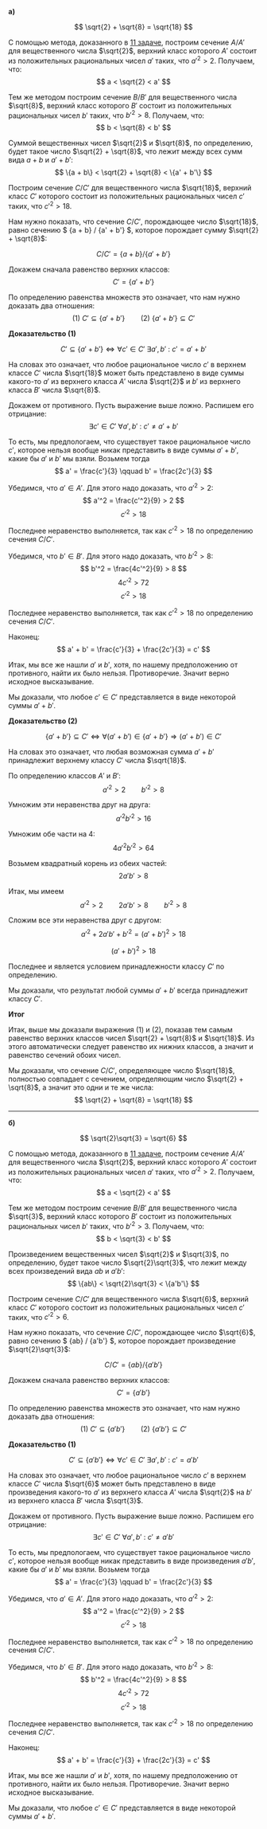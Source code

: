 **а)**

$$ \sqrt{2} + \sqrt{8} = \sqrt{18} $$

С помощью метода, доказанного в [11 задаче](/tasks/11), построим сечение $A/A'$ для вещественного числа $\sqrt{2}$, верхний класс которого $A'$ состоит из положительных рациональных чисел $a'$ таких, что $a'^2 > 2$.
Получаем, что:
$$ a < \sqrt{2} < a' $$

Тем же методом построим сечение $B/B'$ для вещественного числа $\sqrt{8}$, верхний класс которого $B'$ состоит из положительных рациональных чисел $b'$ таких, что $b'^2 > 8$.
Получаем, что:
$$ b < \sqrt{8} < b' $$

Суммой вещественных чисел $\sqrt{2}$ и $\sqrt{8}$, по определению, будет такое число $\sqrt{2} + \sqrt{8}$, что лежит между всех сумм вида $a+b$ и $a'+b'$:
$$ \{a + b\} < \sqrt{2} + \sqrt{8} < \{a' + b'\} $$

Построим сечение $C/C'$ для вещественного числа $\sqrt{18}$, верхний класс $C'$ которого состоит из положительных рациональных чисел $c'$ таких, что $c'^2 > 18$.

Нам нужно показать, что сечение $C/C'$, порождающее число $\sqrt{18}$, равно сечению $ \{a + b\} / \{a' + b'\} $, которое порождает сумму $\sqrt{2} + \sqrt{8}$:

$$ C/C' = \{a + b\}/\{a' + b'\} $$

Докажем сначала равенство верхних классов:
$$ C' = \{a' + b'\} $$

По определению равенства множеств это означает, что нам нужно доказать два отношения:
$$ (1) \ C' \subseteq \{a' + b'\} \qquad (2) \ \{a' + b'\} \subseteq C' $$

**Доказательство $(1)$**

$$ C' \subseteq \{a' + b'\} \Leftrightarrow \forall c' \in C' \ \exists a', b' \ : \ c' = a' + b' $$

На словах это означает, что любое рациональное число $c'$ в верхнем классе $C'$ числа $\sqrt{18}$ может быть представлено в виде суммы какого-то $a'$ из верхнего класса $A'$ числа $\sqrt{2}$ и $b'$ из верхнего класса $B'$ числа $\sqrt{8}$.

Докажем от противного. Пусть выражение выше ложно. Распишем его отрицание:
$$ \exists c' \in C' \ \forall a', b' \ : \ c' \neq a' + b' $$

То есть, мы предпологаем, что существует такое рациональное число $c'$, которое нельзя вообще никак представить в виде суммы $a' + b'$, какие бы $a'$ и $b'$ мы взяли.
Возьмем тогда
$$ a' = \frac{c'}{3} \qquad b' = \frac{2c'}{3} $$

Убедимся, что $a' \in A'$. Для этого надо доказать, что $a'^2 > 2$:
$$ a'^2 = \frac{c'^2}{9} > 2 $$
$$ c'^2 > 18 $$

Последнее неравенство выполняется, так как $c'^2 > 18$ по определению сечения $C/C'$.

Убедимся, что $b' \in B'$. Для этого надо доказать, что $b'^2 > 8$:
$$ b'^2 = \frac{4c'^2}{9} > 8 $$
$$ 4c'^2 > 72 $$
$$ c'^2 > 18 $$

Последнее неравенство выполняется, так как $c'^2 > 18$ по определению сечения $C/C'$.

Наконец:
$$ a' + b' = \frac{c'}{3} + \frac{2c'}{3} = c' $$

Итак, мы все же нашли $a'$ и $b'$, хотя, по нашему предположению от противного, найти их было нельзя. Противоречие. Значит верно исходное высказывание.

Мы доказали, что любое $c' \in C'$ представляется в виде некоторой суммы $a' + b'$.

**Доказательство $(2)$**

$$ \{a' + b'\} \subseteq C' \Leftrightarrow \forall (a' + b') \in \{a' + b'\} \Rightarrow (a'+b')\in C' $$

На словах это означает, что любая возможная сумма $a'+b'$ принадлежит верхнему классу $C'$ числа $\sqrt{18}$.

По определению классов $A'$ и $B'$:
$$ a'^2 > 2 \qquad b'^2 > 8 $$

Умножим эти неравенства друг на друга:
$$ a'^2 b'^2 > 16 $$

Умножим обе части на $4$:
$$ 4a'^2 b'^2 > 64 $$

Возьмем квадратный корень из обеих частей:
$$ 2a'b' > 8 $$

Итак, мы имеем
$$ a'^2 > 2 \qquad 2a'b' > 8 \qquad b'^2 > 8 $$

Сложим все эти неравенства друг с другом:
$$ a'^2 + 2a'b' + b'^2 = (a' + b')^2 > 18 $$

$$ (a' + b')^2 > 18 $$

Последнее и является условием принадлежности классу $C'$ по определению.

Мы доказали, что результат любой суммы $a'+b'$ всегда принадлежит классу $C'$. 

**Итог**

Итак, выше мы доказали выражения (1) и (2), показав тем самым равенство верхних классов чисел $\sqrt{2} + \sqrt{8}$ и $\sqrt{18}$.
Из этого автоматически следует равенство их нижних классов, а значит и равенство сечений обоих чисел.

Мы доказали, что сечение $C/C'$, определяющее число $\sqrt{18}$, полностью совпадает с сечением, определяющим число $\sqrt{2} + \sqrt{8}$, а значит это одни и те же числа:
$$ \sqrt{2} + \sqrt{8} = \sqrt{18} $$

---

**б)**

$$ \sqrt{2}\sqrt{3} = \sqrt{6} $$

С помощью метода, доказанного в [11 задаче](/tasks/11), построим сечение $A/A'$ для вещественного числа $\sqrt{2}$, верхний класс которого $A'$ состоит из положительных рациональных чисел $a'$ таких, что $a'^2 > 2$.
Получаем, что:
$$ a < \sqrt{2} < a' $$

Тем же методом построим сечение $B/B'$ для вещественного числа $\sqrt{3}$, верхний класс которого $B'$ состоит из положительных рациональных чисел $b'$ таких, что $b'^2 > 3$.
Получаем, что:
$$ b < \sqrt{3} < b' $$

Произведением вещественных чисел $\sqrt{2}$ и $\sqrt{3}$, по определению, будет такое число $\sqrt{2}\sqrt{3}$, что лежит между всех произведений вида $ab$ и $a'b'$:
$$ \{ab\} < \sqrt{2}\sqrt{3} < \{a'b'\} $$

Построим сечение $C/C'$ для вещественного числа $\sqrt{6}$, верхний класс $C'$ которого состоит из положительных рациональных чисел $c'$ таких, что $c'^2 > 6$.

Нам нужно показать, что сечение $C/C'$, порождающее число $\sqrt{6}$, равно сечению $ \{ab\} / \{a'b'\} $, которое порождает произведение $\sqrt{2}\sqrt{3}$:

$$ C/C' = \{ab\}/\{a'b'\} $$

Докажем сначала равенство верхних классов:
$$ C' = \{a'b'\} $$

По определению равенства множеств это означает, что нам нужно доказать два отношения:
$$ (1) \ C' \subseteq \{a'b'\} \qquad (2) \ \{a'b'\} \subseteq C' $$

**Доказательство (1)**

$$ C' \subseteq \{a'b'\} \Leftrightarrow \forall c' \in C' \ \exists a', b' \ : \ c' = a'b' $$

На словах это означает, что любое рациональное число $c'$ в верхнем классе $C'$ числа $\sqrt{6}$ может быть представлено в виде произведения какого-то $a'$ из верхнего класса $A'$ числа $\sqrt{2}$ на $b'$ из верхнего класса $B'$ числа $\sqrt{3}$.

Докажем от противного. Пусть выражение выше ложно. Распишем его отрицание:
$$ \exists c' \in C' \ \forall a', b' \ : \ c' \neq a'b' $$

То есть, мы предпологаем, что существует такое рациональное число $c'$, которое нельзя вообще никак представить в виде произведения $a'b'$, какие бы $a'$ и $b'$ мы взяли.
Возьмем тогда
$$ a' = \frac{c'}{3} \qquad b' = \frac{2c'}{3} $$

Убедимся, что $a' \in A'$. Для этого надо доказать, что $a'^2 > 2$:
$$ a'^2 = \frac{c'^2}{9} > 2 $$
$$ c'^2 > 18 $$

Последнее неравенство выполняется, так как $c'^2 > 18$ по определению сечения $C/C'$.

Убедимся, что $b' \in B'$. Для этого надо доказать, что $b'^2 > 8$:
$$ b'^2 = \frac{4c'^2}{9} > 8 $$
$$ 4c'^2 > 72 $$
$$ c'^2 > 18 $$

Последнее неравенство выполняется, так как $c'^2 > 18$ по определению сечения $C/C'$.

Наконец:
$$ a' + b' = \frac{c'}{3} + \frac{2c'}{3} = c' $$

Итак, мы все же нашли $a'$ и $b'$, хотя, по нашему предположению от противного, найти их было нельзя. Противоречие. Значит верно исходное высказывание.

Мы доказали, что любое $c' \in C'$ представляется в виде некоторой суммы $a' + b'$.